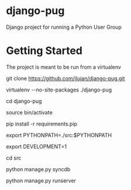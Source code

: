 django-pug
==========

Django project for running a Python User Group


Getting Started
===============

The project is meant to be run from a virtualenv

git clone https://github.com/jlujan/django-pug.git

virtualenv --no-site-packages ./django-pug

cd django-pug

source bin/activate

pip install -r requirements.pip

export PYTHONPATH=./src:$PYTHONPATH

export DEVELOPMENT=1

cd src

python manage.py syncdb

python manage.py runserver
